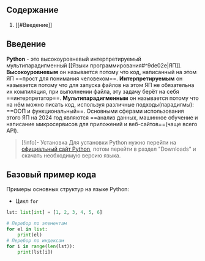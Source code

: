 ## Содержание
1. [[#Введение]]

## Введение
**Python** - это высокоуровневый интерпретируемый мультипарадигменный [[Языки программирования#^9de02e|ЯП]].
**Высокоуровневым** он называется потому что код, написанный на этом ЯП ==прост для понимания человеком==.
**Интерпретируемым** он называется потому что для запуска файлов на этом ЯП не обязательна их компиляция, при выполнении файла, эту задачу берёт на себя ==интерпретатор==.
**Мультипарадигменным** он называется потому что на нём можно писать код, используя различные подходы(парадигмы): ==ООП и функциональный==.
Основными сферами использования этого ЯП на 2024 год являются ==анализ данных, машинное обучение и написание микросервисов для приложений и веб-сайтов==(чаще всего API).

> [!info]- Установка
> Для установки Python нужно перейти на [официальный сайт Python](https://python.org), потом перейти в раздел "Downloads" и скачать необходимую версию языка.

## Базовый пример кода

Примеры основных структур на языке Python:
- Цикл `for`
```python
lst: list[int] = [1, 2, 3, 4, 5, 6]

# Перебор по элементам
for el in list:
    print(el)
# Перебор по индексам
for i in range(len(lst)):
    print(lst[i])
```
